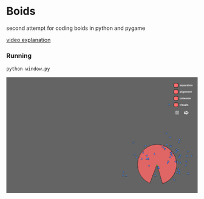 # Boids

second attempt for coding boids in python and pygame

[video explanation](https://www.youtube.com/watch?v=bqtqltqcQhw&t=220s)

### Running
```bash
python window.py
```

![boids_demo](boids_demo.png)